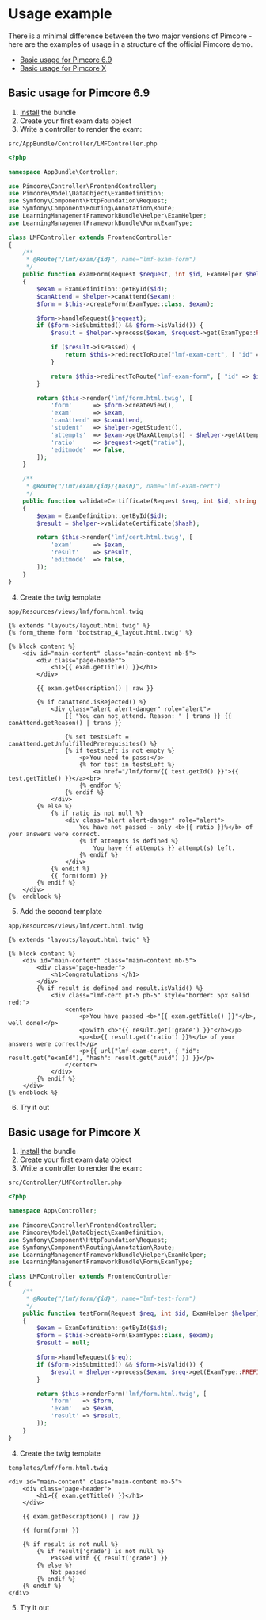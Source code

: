 # Usage example

There is a minimal difference between the two major versions of Pimcore - here are the examples of usage in a structure of the official Pimcore demo.

- [Basic usage for Pimcore 6.9](03_Usage_Example.md#basic-usage-for-pimcore-69)
- [Basic usage for Pimcore X](03_Usage_Example.md#basic-usage-for-pimcore-x)

## Basic usage for Pimcore 6.9

1. [Install](01_Installation.md) the bundle
2. Create your first exam data object
3. Write a controller to render the exam:

`src/AppBundle/Controller/LMFController.php`

``` php
<?php

namespace AppBundle\Controller;

use Pimcore\Controller\FrontendController;
use Pimcore\Model\DataObject\ExamDefinition;
use Symfony\Component\HttpFoundation\Request;
use Symfony\Component\Routing\Annotation\Route;
use LearningManagementFrameworkBundle\Helper\ExamHelper;
use LearningManagementFrameworkBundle\Form\ExamType;

class LMFController extends FrontendController
{
    /**
     * @Route("/lmf/exam/{id}", name="lmf-exam-form")
     */
    public function examForm(Request $request, int $id, ExamHelper $helper)
    {
        $exam = ExamDefinition::getById($id);
        $canAttend = $helper->canAttend($exam);
        $form = $this->createForm(ExamType::class, $exam);

        $form->handleRequest($request);
        if ($form->isSubmitted() && $form->isValid()) {
            $result = $helper->process($exam, $request->get(ExamType::PREFIX));

            if ($result->isPassed) {
                return $this->redirectToRoute("lmf-exam-cert", [ "id" => $id, "hash" => $result->hash ]);
            }

            return $this->redirectToRoute("lmf-exam-form", [ "id" => $id, "ratio" => $result->ratio ]);
        }

        return $this->render('lmf/form.html.twig', [
            'form'      => $form->createView(),
            'exam'      => $exam,
            'canAttend' => $canAttend,
            'student'   => $helper->getStudent(),
            'attempts'  => $exam->getMaxAttempts() - $helper->getAttemptsCountForCurrentUser($exam),
            'ratio'     => $request->get("ratio"),
            'editmode'  => false,
        ]);
    }

    /**
     * @Route("/lmf/exam/{id}/{hash}", name="lmf-exam-cert")
     */
    public function validateCertifficate(Request $req, int $id, string $hash, ExamHelper $helper)
    {
        $exam = ExamDefinition::getById($id);
        $result = $helper->validateCertificate($hash);

        return $this->render('lmf/cert.html.twig', [
            'exam'      => $exam,
            'result'    => $result,
            'editmode'  => false,
        ]);
    }
}
```
4. Create the twig template

`app/Resources/views/lmf/form.html.twig`

``` twig
{% extends 'layouts/layout.html.twig' %}
{% form_theme form 'bootstrap_4_layout.html.twig' %}

{% block content %}
    <div id="main-content" class="main-content mb-5">
        <div class="page-header">
            <h1>{{ exam.getTitle() }}</h1>
        </div>

        {{ exam.getDescription() | raw }}

        {% if canAttend.isRejected() %}
            <div class="alert alert-danger" role="alert">
                {{ "You can not attend. Reason: " | trans }} {{ canAttend.getReason() | trans }}

                {% set testsLeft = canAttend.getUnfulfilledPrerequisites() %}
                {% if testsLeft is not empty %}
                    <p>You need to pass:</p>
                    {% for test in testsLeft %}
                        <a href="/lmf/form/{{ test.getId() }}">{{ test.getTitle() }}</a><br>
                    {% endfor %}
                {% endif %}
            </div>
        {% else %}
            {% if ratio is not null %}
                <div class="alert alert-danger" role="alert">
                    You have not passed - only <b>{{ ratio }}%</b> of your answers were correct.
                    {% if attempts is defined %}
                        You have {{ attempts }} attempt(s) left.
                    {% endif %}
                </div>
            {% endif %}
            {{ form(form) }}
        {% endif %}
    </div>
{%  endblock %}
```
5. Add the second template

`app/Resources/views/lmf/cert.html.twig`

``` twig
{% extends 'layouts/layout.html.twig' %}

{% block content %}
    <div id="main-content" class="main-content mb-5">
        <div class="page-header">
            <h1>Congratulations!</h1>
        </div>
        {% if result is defined and result.isValid() %}
            <div class="lmf-cert pt-5 pb-5" style="border: 5px solid red;">
                <center>
                    <p>You have passed <b>"{{ exam.getTitle() }}"</b>, well done!</p>
                    <p>with <b>"{{ result.get('grade') }}"</b></p>
                    <p><b>{{ result.get('ratio') }}%</b> of your answers were correct!</p>
                    <p>{{ url("lmf-exam-cert", { "id": result.get("examId"), "hash": result.get("uuid") }) }}</p>
                </center>
            </div>
        {% endif %}
    </div>
{% endblock %}
```

6. Try it out

## Basic usage for Pimcore X

1. [Install](01_Installation.md) the bundle
2. Create your first exam data object
3. Write a controller to render the exam:

`src/Controller/LMFController.php`

``` php
<?php

namespace App\Controller;

use Pimcore\Controller\FrontendController;
use Pimcore\Model\DataObject\ExamDefinition;
use Symfony\Component\HttpFoundation\Request;
use Symfony\Component\Routing\Annotation\Route;
use LearningManagementFrameworkBundle\Helper\ExamHelper;
use LearningManagementFrameworkBundle\Form\ExamType;

class LMFController extends FrontendController
{
    /**
     * @Route("/lmf/form/{id}", name="lmf-test-form")
     */
    public function testForm(Request $req, int $id, ExamHelper $helper)
    {
        $exam = ExamDefinition::getById($id);
        $form = $this->createForm(ExamType::class, $exam);
        $result = null;

        $form->handleRequest($req);
        if ($form->isSubmitted() && $form->isValid()) {
            $result = $helper->process($exam, $req->get(ExamType::PREFIX));
        }

        return $this->renderForm('lmf/form.html.twig', [
            'form'   => $form,
            'exam'   => $exam,
            'result' => $result,
        ]);
    }
}
```
4. Create the twig template

`templates/lmf/form.html.twig`

``` twig
<div id="main-content" class="main-content mb-5">
    <div class="page-header">
        <h1>{{ exam.getTitle() }}</h1>
    </div>

    {{ exam.getDescription() | raw }}

    {{ form(form) }}

    {% if result is not null %}
        {% if result['grade'] is not null %}
            Passed with {{ result['grade'] }}
        {% else %}
            Not passed
        {% endif %}
    {% endif %}
</div>
```
5. Try it out